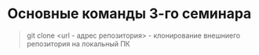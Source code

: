 # Основные команды 3-го семинара

> git clone <url - адрес репозитория> - клонирование внешниего репозитория на локальный ПК

